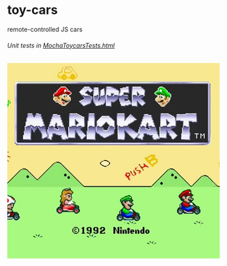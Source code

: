# toy-cars
remote-controlled JS cars

###### Unit tests in [MochaToycarsTests.html](http://rawgit.com/Muzietto/toy-cars/blob/master/MochaToycarsTests.html)

![toy-cars](https://github.com/Muzietto/toy-cars/blob/master/img/toycars.jpg)

